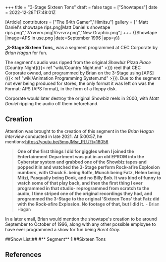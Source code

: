 +++
title = "3-Stage Sixteen Tons"
draft = false
tags = ["Showtapes"]
date = 2022-12-28T17:48:01Z

[Article]
contributors = ["The 64th Gamer","Himitsu"]
gallery = [":Matt Daniel's showtape rips.png|Matt Daniel's showtape rips.png",":Vrvrvrv.png|Vrvrvrv.png","New Graphic.png"]
+++
{{Showtape
|image=APS in use.png 
|date=September 1996
|aps=y}}

**_3-Stage Sixteen Tons**_ was a segment programmed at CEC Corporate by _Brian Hagan_ for fun.

The segment's audio was ripped from the original _Showbiz Pizza Place_ [Country Night]({{< ref "wiki/Country Night.md" >}}) reel that CEC Corporate owned, and programmed by Brian on the 3-Stage using [APS]({{< ref "wiki/Animation Programming System.md" >}}). Due to the segment not ever being produced for stores, the only format it was left on was the Format: APS (APS format), in the form of a floppy disk.

Corporate would later destroy the original Showbiz reels in 2000, with _Matt Daniel_ ripping the audio off them beforehand.<ref></ref>

## Creation ##
Attention was brought to the creation of this segment in the _Brian Hagan Interview_ conducted in late 2021. At 5:00:57, he mentions:<ref>https://youtu.be/5mqJMsr_PLU?t=18056</ref><blockquote>**One of the first things I did for giggles when I joined the Entertainment Department was put in an old EPROM into the Cyberstar system and grabbed one of the Showbiz tapes and popped it in and watched the 3-Stage perform Rock-afire Explosion numbers, with Chuck E. being Rolfe, Munch being Fatz, Helen being Mitzi, Pasqually being Dook, and no Billy Bob. It was kind of funny to watch some of that play back, and then the first thing I ever programmed in that studio- reprogrammed from scratch to the audio, I time striped one of the original recordings they had, and programmed the 3-Stage to the original 'Sixteen Tons' that Fatz did with the Rock-afire Explosion. No footage of that, but I did it.** - Brian Hagan</blockquote>In a later email<ref></ref>, Brian would mention the showtape's creation to be around September to October of 1996, along with any other possible employee to have ever programmed a show for fun being _Brent Gray._

##Show List:##
#** Segment** **1**
##Sixteen Tons

## References ##